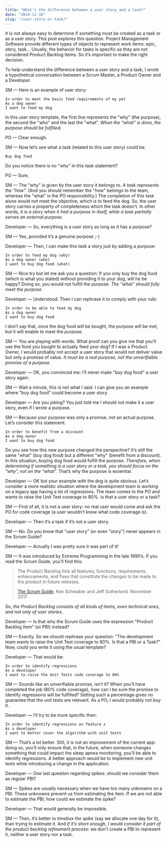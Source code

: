 ```yaml
---
title: "What’s the difference between a user story and a task?"
date: "2019-11-10"
slug: "/user-story-or-task/"
---
```


It is not always easy to determine if something must be created as a task or as a user story. This post explores this question.
Project Management Software provide different types of objects to represent work items: epic, story, task... Usually, the behavior for tasks is specific as they are not considered Product Backlog Items. So it’s important to make the right decision.

To help understand the difference between a user story and a task, I wrote a hypothetical conversation between a Scrum Master, a Product Owner and a Developer.

SM — Here is an example of user story:

```gherkin
In order to meet the basic food requirements of my pet
As a dog owner
I want to feed my dog
```

In this user story template, the first line represents the "why" (the purpose), the second the "who" and the last the "what".
*When the "what" is done, the purpose should be fulfilled.*

PO — Clear enough.

SM — Now let’s see what a task (related to this user story) could be:

    Buy dog food

Do you notice there is no "why" in this task statement?

PO — Sure.

SM — The "why" is given by the user story it belongs to. *A task represents the "how".* (And you should remember the "how" belongs to the team, whereas the "what" is the PO responsibility.)
The completion of this task alone would not meet the objective, which is to feed the dog. So, the user story carries a property of completeness which the task doesn’t.
In other words, *it is a story when it had a purpose in itself, while a task partially serves an external purpose*.

Developer — So, everything is a user story as long as it has a purpose?

SM — Yes, provided it’s a genuine purpose ;-)

Developer — Then, I can make this task a story just by adding a purpose:

    In order to feed my dog (why)
    As a dog owner (who)
    I want to buy dog food (what)

SM — Nice try but let me ask you a question:
If you only buy the dog food (which is what you stated) without providing it to your dog, will he be happy?
Doing so, you would not fulfill the purpose.
*The "what" should fully meet the purpose.*

Developer — Understood. Then I can rephrase it to comply with your rule:

    In order to be able to feed my dog
    As a dog owner
    I want to buy dog food

I don’t say that, once the dog food will be bought, the purpose will be met, but it will enable to meet the purpose.

SM — You are playing with words. What proof can you give me that you’ll use the food you bought to actually feed your dog? If I was a Product Owner, I would probably not accept a user story that would not deliver value but only a promise of value. *It must be a real purpose, not the unverifiable promise of a purpose.*

Developer — OK, you convinced me: I’ll never make "buy dog food" a user story again.

SM — Wait a minute, this is not what I said. I can give you an example where "buy dog food" could become a user story.

Developer — Are you joking? You just told me I should not make it a user story, even if I wrote a purpose.

SM — Because your purpose was only a promise, not an actual purpose. Let’s consider this statement:

    In order to benefit from a discount
    As a dog owner
    I want to buy dog food

Do you see how this new purpose changed the perspective?
It’s still the same "what" (buy dog food) but a different "why" (benefit from a discount).
In this situation, buying dog food would fulfill the purpose.
*Therefore, when determining if something is a user story or a task, you should focus on the "why", not on the "what".*
That’s why the purpose is essential.

Developer — OK but your example with the dog is quite obvious. Let’s consider a more realistic situation where the development team is working on a legacy app having a lot of regressions. The team comes to the PO and wants to raise the Unit Test coverage to 80%. Is that a user story or a task?

SM — First of all, it is not a user story: no real user would come and ask the PO for code coverage (a user wouldn’t know what code coverage is). 

Developer — Then it’s a task if it’s not a user story.

SM — No. Do you know that "user story" (or even "story") never appears in the Scrum Guide?

Developer — Actually I was pretty sure it was part of it!

SM — It was introduced by Extreme Programming in the late 1990’s. If you read the Scrum Guide, you’ll find this:

> The Product Backlog lists all features, functions, requirements, enhancements, and fixes that constitute the changes to be made to the product in future releases.
>
> [The Scrum Guide](https://www.scrumguides.org/scrum-guide.html#artifacts-productbacklog). Ken Schwaber and Jeff Sutherland. November 2017.

So, *the Product Backlog consists of all kinds of items, even technical ones, and not only of user stories*.

Developer — Is that why the Scrum Guide uses the expression "Product Backlog Item" (or PBI) instead?

SM — Exactly. So we should rephrase your question: "The development team wants to raise the Unit Test coverage to 80%. Is that a PBI or a Task?" Now, could you write it using the usual template?

Developer — That would be:

    In order to identify regressions
    As a developer
    I want to raise the Unit Tests code coverage to 80%

SM — Sounds like an unverifiable promise, isn’t it?
When you’ll have completed the job (80% code coverage), how can I be sure the promise to identify regressions will be fulfilled? Setting such a percentage gives no guarantee that the unit tests are relevant. As a PO, I would probably not buy it.

Developer — I’ll try to be more specific then:

    In order to identify regressions on feature x
    As a developer
    I want to better cover the algorithm with unit tests

SM — That’s a lot better.
Still, it is not an improvement of the current app: doing so, you’ll only ensure that, in the future, when someone changes something that could impact the sleep apnea monitoring, you’ll be able to identify regressions.
A better approach would be to implement new unit tests while introducing a change in the application.

Developer — One last question regarding spikes: should we consider them as regular PBI?

SM — Spikes are usually necessary when we have too many unknowns on a PBI. These unknowns prevent us from estimating the item. If we are not able to estimate the PBI, how could we estimate the spike?

Developer — That would generally be impossible.

SM — Then, it’s better to *timebox the spike* (say we allocate one day for it), than trying to estimate it. And *if it’s short enough, I would consider it part of the product backlog refinement process*: we don't create a PBI to represent it, neither a user story nor a task.
